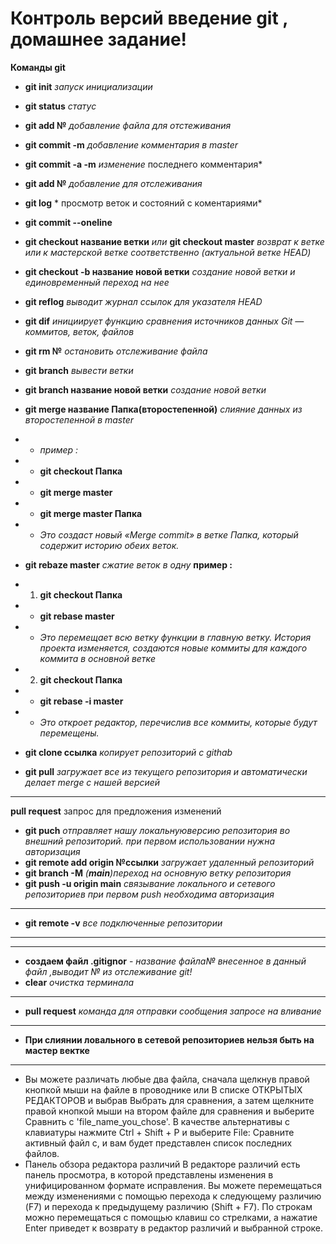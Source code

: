 # Контроль версий введение git , домашнее задание!
 __Команды git__ 


* **git init**  *запуск инициализации*
* **git status** *статус*
* **git add №** *добавление файла для отстеживания* 
* **git commit -m** *добавление комментария в master*
* **git commit -a -m** *изменение* последнего комментария*
* **git add №** *добавление для отслеживания* 
* **git log**  * просмотр веток и состояний с коментариями* 
* **git commit --oneline**

* **git checkout название ветки** *или* **git checkout master** *возврат к ветке или к мастерской ветке соответственно (актуальной ветке HEAD)* 
* **git checkout -b название новой ветки** *создание новой ветки и единовременный переход на нее*
* **git reflog** *выводит журнал ссылок для указателя HEAD*
* **git dif** *инициирует функцию сравнения источников данных Git — коммитов, веток, файлов*
* **git rm №** *остановить отслеживание файла*
* **git branch** *вывести ветки*  
* **git branch название новой ветки** *создание новой ветки*
* **git merge название Папка(второстепенной)** *слияние данных из второстепенной в master* 
* * *пример :*
* * **git checkout Папка**
*  * **git merge master** 
*  * **git merge master Папка**
*  * *Это создаст новый «Merge commit» в ветке Папка, который содержит историю обеих веток.*
* **git rebaze master** *сжатие веток в одну* 
 **пример :** 
 * 1. **git checkout Папка** 
 *   * **git rebase master** 
 * * *Это перемещает всю ветку функции в главную ветку. История проекта изменяется, создаются новые коммиты для каждого коммита в основной ветке*
 * 2. **git checkout Папка**
 * * **git rebase -i master** 
 * * *Это откроет редактор, перечислив все коммиты, которые будут перемещены.*
 * **git clone ссылка** *копирует репозиторий с githab*
* **git pull** *загружает все из текущего репозитория и автоматически делает merge с нашей версией*
* ***
**pull request** запрос для предложения изменений 
* **git puch** *отправляет нашу локальнуюверсию репозитория во внешний репозиторий. при первом использовании нужна авторизация*
* **git remote add origin №ссылки** *загружает удаленный репозиторий*
* **git branch -M**  *(**main**)переход на основную ветку репозитория*
* **git push -u origin main** *связывание локального и сетевого репозиториев при первом push необходима авторизация*
***
* **git remote -v** *все подключенные репозитории*
***

***
* **создаем файл .gitignor** - *название файла№ внесенное в данный файл ,выводит № из отслеживание git!* 
* **clear** *очистка терминала*
* **
* **pull request** *команда для отправки сообщения запросе на вливание*
***
* **При слиянии ловального в сетевой репозиториев нельзя  быть на мастер вектке**
*** 
* Вы можете различать любые два файла, сначала щелкнув правой кнопкой мыши на файле в проводнике или В списке ОТКРЫТЫХ РЕДАКТОРОВ и выбрав Выбрать для сравнения, а затем щелкните правой кнопкой мыши на втором файле для сравнения и выберите Сравнить с 'file_name_you_chose'. В качестве альтернативы с клавиатуры нажмите Ctrl + Shift + P и выберите File: Сравните активный файл с, и вам будет представлен список последних файлов.
* Панель обзора редактора различий
В редакторе различий есть панель просмотра, в которой представлены изменения в унифицированном формате исправления. Вы можете перемещаться между изменениями с помощью перехода к следующему различию (F7) и перехода к предыдущему различию (Shift + F7). По строкам можно перемещаться с помощью клавиш со стрелками, а нажатие Enter приведет к возврату в редактор различий и выбранной строке.